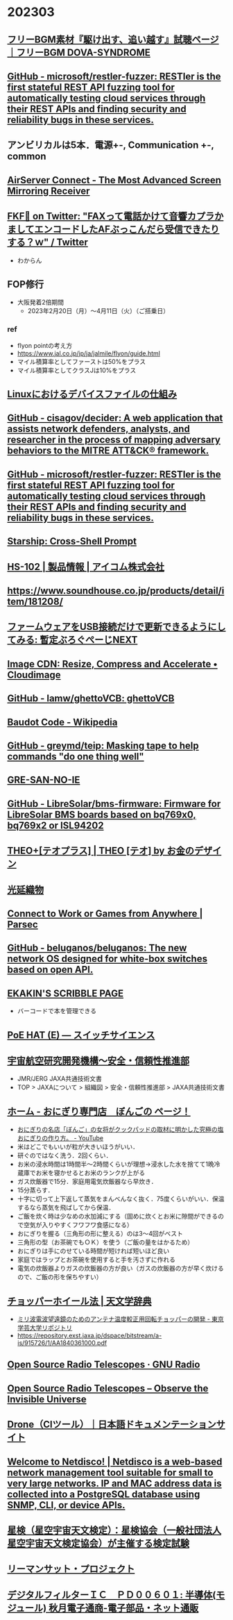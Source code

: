 # 202303

## [フリーBGM素材『駆け出す、追い越す』試聴ページ｜フリーBGM DOVA-SYNDROME](https://dova-s.jp/bgm/play17147.html)

## [GitHub - microsoft/restler-fuzzer: RESTler is the first stateful REST API fuzzing tool for automatically testing cloud services through their REST APIs and finding security and reliability bugs in these services.](https://github.com/microsoft/restler-fuzzer)

## アンビリカルは5本．電源+-, Communication +-, common

## [AirServer Connect - The Most Advanced Screen Mirroring Receiver](https://www.airserver.com/)

## [FKF📡 on Twitter: "FAXって電話かけて音響カプラかましてエンコードしたAFぶっこんだら受信できたりする？ｗ" / Twitter](https://twitter.com/jp7fkf/status/1631850566099038210)
- わからん

## FOP修行
- 大阪発着2倍期間
  - 2023年2月20日（月）～4月11日（火）（ご搭乗日）

### ref
- flyon pointの考え方
- https://www.jal.co.jp/jp/ja/jalmile/flyon/guide.html
- マイル積算率としてファーストは50%をプラス
- マイル積算率としてクラスJは10%をプラス

## [Linuxにおけるデバイスファイルの仕組み](https://zenn.dev/a_kawashiro/articles/387fa97163dd66)

## [GitHub - cisagov/decider: A web application that assists network defenders, analysts, and researcher in the process of mapping adversary behaviors to the MITRE ATT&CK® framework.](https://github.com/cisagov/Decider/)

## [GitHub - microsoft/restler-fuzzer: RESTler is the first stateful REST API fuzzing tool for automatically testing cloud services through their REST APIs and finding security and reliability bugs in these services.](https://github.com/microsoft/restler-fuzzer)

## [Starship: Cross-Shell Prompt](https://starship.rs/)

## [HS-102 | 製品情報 | アイコム株式会社](https://www.icom.co.jp/lineup/options/HS-102/)

## https://www.soundhouse.co.jp/products/detail/item/181208/

## [ファームウェアをUSB接続だけで更新できるようにしてみる: 暫定ぶろぐぺーじNEXT](https://asmpwx.seesaa.net/article/498418015.html)

## [Image CDN: Resize, Compress and Accelerate • Cloudimage](https://www.cloudimage.io/en/home)

## [GitHub - lamw/ghettoVCB: ghettoVCB](https://github.com/lamw/ghettoVCB)

## [Baudot Code - Wikipedia](https://ja.wikipedia.org/wiki/Baudot_Code)

## [GitHub - greymd/teip: Masking tape to help commands "do one thing well"](https://github.com/greymd/teip)

## [GRE-SAN-NO-IE](https://www.gr3.ie/)

## [GitHub - LibreSolar/bms-firmware: Firmware for LibreSolar BMS boards based on bq769x0, bq769x2 or ISL94202](https://github.com/LibreSolar/bms-firmware/tree/main)

## [THEO+[テオプラス] | THEO [テオ] by お金のデザイン](https://theo.blue/theoplus/)

## [光延織物](https://www.mitunobu.com/)

## [Connect to Work or Games from Anywhere | Parsec](https://parsec.app/)

## [GitHub - beluganos/beluganos: The new network OS designed for white-box switches based on open API.](https://github.com/beluganos/beluganos)

## [EKAKIN'S SCRIBBLE PAGE](http://ekakin.la.coocan.jp/shihonp.htm)
- バーコードで本を管理できる

## [PoE HAT (E) — スイッチサイエンス](https://www.switch-science.com/products/8726)

## [宇宙航空研究開発機構～安全・信頼性推進部](https://sma.jaxa.jp/TechDoc/index.html)
- JMR/JERG JAXA共通技術文書
- TOP > JAXAについて > 組織図 > 安全・信頼性推進部 > JAXA共通技術文書

## [ホーム - おにぎり専門店　ぼんごの ページ！](https://www.onigiribongo.info/)
- [おにぎりの名店「ぼんご」の女将がクックパッドの取材に明かした究極の塩おにぎりの作り方。 - YouTube](https://www.youtube.com/watch?v=ZS5EihQjzsc)
- 米はどこでもいいが粒が大きいほうがいい．
- 研ぐのではなく洗う．2回くらい．
- お米の浸水時間は1時間半～2時間くらいが理想→浸水した水を捨てて1晩冷蔵庫でお米を寝かせるとお米のランクが上がる
- ガス炊飯器で15分．家庭用電気炊飯器なら早炊き．
- 15分蒸らす．
- 十字に切って上下返して蒸気をまんべんなく抜く．75度くらいがいい．保温するなら蒸気を飛ばしてから保温．
- ご飯を炊く時は少なめの水加減にする（固めに炊くとお米に隙間ができるので空気が入りやすくフワフワ食感になる）
- おにぎりを握る（三角形の形に整える）のは3～4回がベスト
- 三角形の型（お茶碗でもＯＫ）を使う（ご飯の量をはかるため）
- おにぎりは手にのせている時間が短ければ短いほど良い
- 家庭ではラップとお茶碗を使用すると手を汚さずに作れる
- 電気の炊飯器よりガスの炊飯器の方が良い（ガスの炊飯器の方が早く炊けるので、ご飯の形を保ちやすい）

## [チョッパーホイール法 | 天文学辞典](https://astro-dic.jp/chopper-wheel-method/)
- [ミリ波電波望遠鏡のためのアンテナ温度較正用回転チョッパーの開発 - 東京学芸大学リポジトリ](https://u-gakugei.repo.nii.ac.jp/?action=pages_view_main&active_action=repository_view_main_item_detail&item_id=25945&item_no=1&page_id=13&block_id=21)
- https://repository.exst.jaxa.jp/dspace/bitstream/a-is/915726/1/AA1840361000.pdf

## [Open Source Radio Telescopes · GNU Radio](https://www.gnuradio.org/grcon/grcon18/presentations/Open_Source_Radio_Telescopes/)

## [Open Source Radio Telescopes – Observe the Invisible Universe](https://www.opensourceradiotelescopes.org/)

## [Drone（CIツール）｜日本語ドキュメンテーションサイト](https://docs.drone.digitalstacks.net/l/ja)

## [Welcome to Netdisco! | Netdisco is a web-based network management tool suitable for small to very large networks. IP and MAC address data is collected into a PostgreSQL database using SNMP, CLI, or device APIs.](http://netdisco.org/)

## [星検（星空宇宙天文検定）：星検協会（一般社団法人星空宇宙天文検定協会）が主催する検定試験](https://www.hoshiken.org/)

## [リーマンサット・プロジェクト](https://www.rymansat.com/)

## [デジタルフィルターＩＣ　ＰＤ００６０１: 半導体(モジュール) 秋月電子通商-電子部品・ネット通販](https://akizukidenshi.com/catalog/g/gI-01261/)

